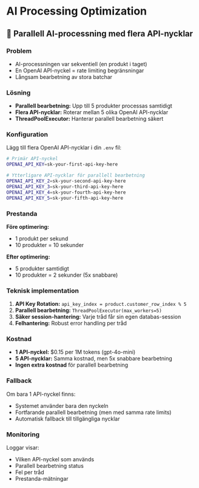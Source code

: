 # AI Processing Optimization

## 🚀 Parallell AI-processning med flera API-nycklar

### Problem
- AI-processningen var sekventiell (en produkt i taget)
- En OpenAI API-nyckel = rate limiting begränsningar
- Långsam bearbetning av stora batchar

### Lösning
- **Parallell bearbetning:** Upp till 5 produkter processas samtidigt
- **Flera API-nycklar:** Roterar mellan 5 olika OpenAI API-nycklar
- **ThreadPoolExecutor:** Hanterar parallell bearbetning säkert

### Konfiguration

Lägg till flera OpenAI API-nycklar i din `.env` fil:

```bash
# Primär API-nyckel
OPENAI_API_KEY=sk-your-first-api-key-here

# Ytterligare API-nycklar för parallell bearbetning
OPENAI_API_KEY_2=sk-your-second-api-key-here
OPENAI_API_KEY_3=sk-your-third-api-key-here
OPENAI_API_KEY_4=sk-your-fourth-api-key-here
OPENAI_API_KEY_5=sk-your-fifth-api-key-here
```

### Prestanda

**Före optimering:**
- 1 produkt per sekund
- 10 produkter = 10 sekunder

**Efter optimering:**
- 5 produkter samtidigt
- 10 produkter = 2 sekunder (5x snabbare)

### Teknisk implementation

1. **API Key Rotation:** `api_key_index = product.customer_row_index % 5`
2. **Parallell bearbetning:** `ThreadPoolExecutor(max_workers=5)`
3. **Säker session-hantering:** Varje tråd får sin egen databas-session
4. **Felhantering:** Robust error handling per tråd

### Kostnad

- **1 API-nyckel:** $0.15 per 1M tokens (gpt-4o-mini)
- **5 API-nycklar:** Samma kostnad, men 5x snabbare bearbetning
- **Ingen extra kostnad** för parallell bearbetning

### Fallback

Om bara 1 API-nyckel finns:
- Systemet använder bara den nyckeln
- Fortfarande parallell bearbetning (men med samma rate limits)
- Automatisk fallback till tillgängliga nycklar

### Monitoring

Loggar visar:
- Vilken API-nyckel som används
- Parallell bearbetning status
- Fel per tråd
- Prestanda-mätningar
